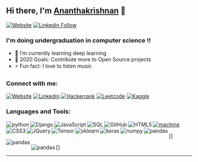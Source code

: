 ## Hi there, I'm [Ananthakrishnan][website] 👋

[![Website](https://img.shields.io/website?label=portfolio&style=for-the-badge&url=https%3A%2F%2Fportfolio-ananthan.herokuapp.com)](https://portfolio-ananthan.herokuapp.com)
[![Linkedin Follow](https://img.shields.io/badge/LinkedIn-0077B5?style=for-the-badge&logo=linkedin&logoColor=white)](https://www.linkedin.com/in/ananthakrishnan-a-s-2a69a3190/)

### I'm doing undergraduation in computer science !!

- 🌱 I’m currently learning deep learning
- 🥅 2020 Goals: Contribute more to Open Source projects
- ⚡ Fun fact: I love to listen music

### Connect with me:

[![Website](https://img.shields.io/website?label=portfolio&style=for-the-badge&url=https%3A%2F%2Fportfolio-ananthan.herokuapp.com)](https://portfolio-ananthan.herokuapp.com)
[![Linkedin](https://img.shields.io/badge/LinkedIn-0077B5?style=for-the-badge&logo=linkedin&logoColor=white)](https://www.linkedin.com/in/ananthakrishnan-a-s-2a69a3190/)
[![Hackerrank](https://img.shields.io/badge/-Hackerrank-2EC866?style=for-the-badge&logo=HackerRank&logoColor=white)](https://www.hackerrank.com/ananthan123)
[![Leetcode](https://img.shields.io/badge/-LeetCode-FFA116?style=for-the-badge&logo=LeetCode&logoColor=black)](https://leetcode.com/ananthanananthan/)
[![Kaggle](https://img.shields.io/badge/Kaggle-20BEFF?style=for-the-badge&logo=Kaggle&logoColor=white)](https://www.kaggle.com/ananthan123)
<br />

### Languages and Tools:



[![machine](https://img.shields.io/website?label=Machine+Learning&style=for-the-badge)](https://portfolio-ananthan.herokuapp.com)
[<img align="left" alt="python" src="https://img.shields.io/badge/Python-FFD43B?style=for-the-badge&logo=python&logoColor=darkgreen" />][website]
[<img align="left" alt="Django"  src="https://img.shields.io/badge/Django-092E20?style=for-the-badge&logo=django&logoColor=green" />][website]
[<img align="left" alt="JavaScript" src="https://img.shields.io/badge/JavaScript-F7DF1E?style=for-the-badge&logo=javascript&logoColor=black" />][website]
[<img align="left" alt="SQL"  src="https://img.shields.io/badge/MySQL-00000F?style=for-the-badge&logo=mysql&logoColor=white" />][website]
[<img align="left" alt="GitHub" src="https://img.shields.io/badge/GitHub-100000?style=for-the-badge&logo=github&logoColor=white" />][github]
[<img align="left" alt="HTML5"  src="https://img.shields.io/badge/HTML5-E34F26?style=for-the-badge&logo=html5&logoColor=white" />][website]
[<img align="left" alt="CSS3" src="https://img.shields.io/badge/CSS3-1572B6?style=for-the-badge&logo=css3&logoColor=white" />][website]
[<img align="left" alt="JQuery"  src="https://img.shields.io/badge/jQuery-0769AD?style=for-the-badge&logo=jquery&logoColor=white" />][website]
[<img align="left" alt="Tensor"  src="https://img.shields.io/badge/TensorFlow-FF6F00?style=for-the-badge&logo=TensorFlow&logoColor=white" />][website]
[<img align="left" alt="sklearn"  src="https://img.shields.io/badge/scikit_learn-F7931E?style=for-the-badge&logo=scikit-learn&logoColor=white" />][website]
[<img align="left" alt="keras"  src="https://img.shields.io/badge/Keras-D00000?style=for-the-badge&logo=Keras&logoColor=white" />][website]
[<img align="left" alt="numpy"  src="https://img.shields.io/badge/Numpy-777BB4?style=for-the-badge&logo=numpy&logoColor=white" />][website]
[<img align="left" alt="pandas"  src="https://img.shields.io/badge/Pandas-2C2D72?style=for-the-badge&logo=pandas&logoColor=white" />][website]


[<img align="left" alt="pandas"  src="https://github-readme-stats.vercel.app/api?username={ananthan-123}" />]


[<img align="left" alt="pandas"  src="https://github-readme-stats.vercel.app/api/top-langs/?username={ananthan-123}" />]




---

[website]: https://portfolio-ananthan.herokuapp.com
[linkedin]: https://www.linkedin.com/in/ananthakrishnan-a-s-2a69a3190/
[hackerrank]: https://www.hackerrank.com/ananthan123
[leetcode]: https://leetcode.com/ananthanananthan/
[kaggle]: https://www.kaggle.com/ananthan123
[github]: https://github.com/ananthan-123
